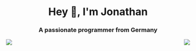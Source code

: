 <h1 align="center">Hey 👋, I'm Jonathan</h1>
<h3 align="center">A passionate programmer from Germany</h3>

<p><img align="left" src="https://github-readme-streak-stats.herokuapp.com?user=tigabyte&theme=dark&hide_border=true"/></p>
<p><img align="right" src="https://github-readme-stats.vercel.app/api?username=anuraghazra&show_icons=true&title_color=fdfdfd&icon_color=fa8b00&text_color=919191&bg_color=151515&hide_border=true"/></p>

